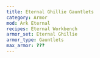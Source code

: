 ```yaml
---
title: Eternal Ghillie Gauntlets
category: Armor
mod: Ark Eternal
recipes: Eternal Workbench
armor_set: Eternal Ghillie
armor_type: Gauntlets
max_armor: ???
---
```


